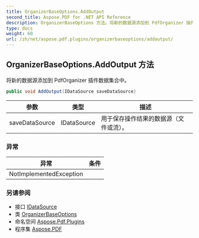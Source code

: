 ```yaml
---
title: OrganizerBaseOptions.AddOutput
second_title: Aspose.PDF for .NET API Reference
description: OrganizerBaseOptions 方法。将新的数据源添加到 PdfOrganizer 插件数据集合中
type: docs
weight: 60
url: /zh/net/aspose.pdf.plugins/organizerbaseoptions/addoutput/
---
```

## OrganizerBaseOptions.AddOutput 方法

将新的数据源添加到 PdfOrganizer 插件数据集合中。

```csharp
public void AddOutput(IDataSource saveDataSource)
```

| 参数 | 类型 | 描述 |
| --- | --- | --- |
| saveDataSource | IDataSource | 用于保存操作结果的数据源（文件或流）。 |

### 异常

| 异常 | 条件 |
| --- | --- |
| NotImplementedException |  |

### 另请参阅

* 接口 [IDataSource](../../idatasource/)
* 类 [OrganizerBaseOptions](../)
* 命名空间 [Aspose.Pdf.Plugins](../../../aspose.pdf.plugins/)
* 程序集 [Aspose.PDF](../../../)